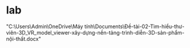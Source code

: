 # lab
"C:\Users\Admin\OneDrive\Máy tính\Documents\Đề-tài-02-Tìm-hiểu-thư-viên-3D_VR_model_viewer-xây-dựng-nền-tảng-trình-diễn-3D-sản-phẩm-nội-thất.docx"
